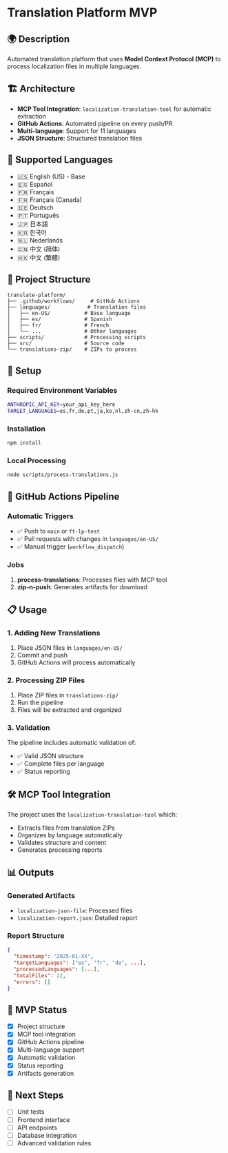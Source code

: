 # Translation Platform MVP

## 🌍 Description
Automated translation platform that uses **Model Context Protocol (MCP)** to process localization files in multiple languages.

## 🏗️ Architecture
- **MCP Tool Integration**: `localization-translation-tool` for automatic extraction
- **GitHub Actions**: Automated pipeline on every push/PR
- **Multi-language**: Support for 11 languages
- **JSON Structure**: Structured translation files

## 🚀 Supported Languages
- 🇺🇸 English (US) - Base
- 🇪🇸 Español
- 🇫🇷 Français  
- 🇫🇷 Français (Canada)
- 🇩🇪 Deutsch
- 🇵🇹 Português
- 🇯🇵 日本語
- 🇰🇷 한국어
- 🇳🇱 Nederlands
- 🇨🇳 中文 (简体)
- 🇭🇰 中文 (繁體)

## 📁 Project Structure
```
translate-platform/
├── .github/workflows/     # GitHub Actions
├── languages/            # Translation files
│   ├── en-US/           # Base language
│   ├── es/              # Spanish
│   ├── fr/              # French
│   └── ...              # Other languages
├── scripts/             # Processing scripts
├── src/                 # Source code
└── translations-zip/    # ZIPs to process
```

## 🔧 Setup

### Required Environment Variables
```bash
ANTHROPIC_API_KEY=your_api_key_here
TARGET_LANGUAGES=es,fr,de,pt,ja,ko,nl,zh-cn,zh-hk
```

### Installation
```bash
npm install
```

### Local Processing
```bash
node scripts/process-translations.js
```

## 🤖 GitHub Actions Pipeline

### Automatic Triggers
- ✅ Push to `main` or `ft-lp-test`
- ✅ Pull requests with changes in `languages/en-US/`
- ✅ Manual trigger (`workflow_dispatch`)

### Jobs
1. **process-translations**: Processes files with MCP tool
2. **zip-n-push**: Generates artifacts for download

## 📋 Usage

### 1. Adding New Translations
1. Place JSON files in `languages/en-US/`
2. Commit and push
3. GitHub Actions will process automatically

### 2. Processing ZIP Files
1. Place ZIP files in `translations-zip/`
2. Run the pipeline
3. Files will be extracted and organized

### 3. Validation
The pipeline includes automatic validation of:
- ✅ Valid JSON structure
- ✅ Complete files per language
- ✅ Status reporting

## 🛠️ MCP Tool Integration

The project uses the `localization-translation-tool` which:
- Extracts files from translation ZIPs
- Organizes by language automatically
- Validates structure and content
- Generates processing reports

## 📊 Outputs

### Generated Artifacts
- `localization-json-file`: Processed files
- `localization-report.json`: Detailed report

### Report Structure
```json
{
  "timestamp": "2025-01-XX",
  "targetLanguages": ["es", "fr", "de", ...],
  "processedLanguages": [...],
  "totalFiles": 22,
  "errors": []
}
```

## 🚀 MVP Status
- [x] Project structure
- [x] MCP tool integration
- [x] GitHub Actions pipeline
- [x] Multi-language support
- [x] Automatic validation
- [x] Status reporting
- [x] Artifacts generation

## 🔮 Next Steps
- [ ] Unit tests
- [ ] Frontend interface
- [ ] API endpoints
- [ ] Database integration
- [ ] Advanced validation rules